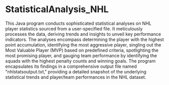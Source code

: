 # StatisticalAnalysis_NHL
This Java program conducts sophisticated statistical analyses on NHL player statistics sourced from a user-specified file. 
It meticulously processes the data, deriving trends and insights to unveil key performance indicators. The analyses encompass determining the player with the highest point accumulation, identifying the most aggressive player, singling out the Most Valuable Player (MVP) based on predefined criteria, spotlighting the most promising player, and gauging team performance by identifying the squads with the highest penalty counts and winning goals. 
The program encapsulates its findings in a comprehensive output file named "nhlstatsoutput.txt," providing a detailed snapshot of the underlying statistical trends and player/team performances in the NHL dataset.
